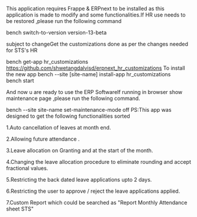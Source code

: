 This application requires Frappe & ERPnext to be installed as this application is made to modify and some functionalities.If HR use needs to be restored ,please run the following command
	
  bench switch-to-version version-13-beta

subject to changeGet the customizations done as per the changes needed for STS's HR
	
  bench get-app hr_customizations https://github.com/shwetangdalvisd/erpnext_hr_customizations
  To install the new app
    bench --site [site-name] install-app hr_customizations	
    bench start

And now u are ready to use the ERP SoftwareIf running in browser show maintenance page ,please run the following command.
	
  bench --site site-name set-maintenance-mode off
  PS:This app was designed to get the following functionalities sorted
 
  1.Auto cancellation of leaves at month end.
  
  2.Allowing future attendance .
  
  3.Leave allocation on Granting and at the start of the month.
  
  4.Changing the leave allocation procedure to eliminate rounding and accept fractional values.
  
  5.Restricting the back dated leave applications upto 2 days.
  
  6.Restricting the user to approve / reject the leave applications applied.
  
  7.Custom Report which could be searched as "Report Monthly Attendance sheet STS"
